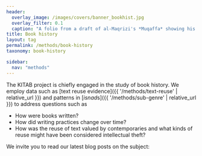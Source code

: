 ```yaml
---
header:
  overlay_image: /images/covers/banner_bookhist.jpg
  overlay_filter: 0.1
  caption: "A folio from a draft of al-Maqrizi's *Muqaffa* showing his later modifications to the text (Image courtesy [Universiteit Leiden](https://digitalcollections.universiteitleiden.nl/view/item/1945904))"
title: Book history
layout: tag
permalink: /methods/book-history
taxonomy: book-history

sidebar:
  nav: "methods"
---
```

The KITAB project is chiefly engaged in the study of book history. We employ data such as [text reuse evidence]({{ '/methods/text-reuse' | relative_url }}) and patterns in [*isnad*s]({{ '/methods/sub-genre' | relative_url }}) to address questions such as* How were books written?* How did writing practices change over time?* How was the reuse of text valued by contemporaries and what kinds of reuse might have been considered intellectual theft?
We invite you to read our latest blog posts on the subject:
